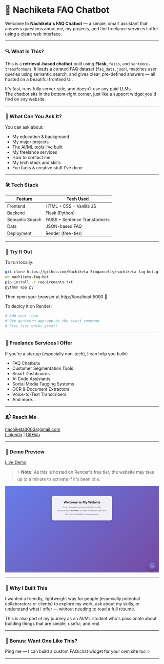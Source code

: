 # 🤖 Nachiketa FAQ Chatbot

Welcome to **Nachiketa's FAQ Chatbot** — a simple, smart assistant that answers questions about me, my projects, and the freelance services I offer using a clean web interface.

---

### 🔍 What Is This?

This is a **retrieval-based chatbot** built using **Flask**, `faiss`, and `sentence-transformers`. It loads a curated FAQ dataset (`faq_data.json`), matches user queries using semantic search, and gives clear, pre-defined answers — all hosted on a beautiful frontend UI.

It's fast, runs fully server-side, and doesn't use any paid LLMs.  
The chatbot sits in the bottom-right corner, just like a support widget you'd find on any website.

---

### 💼 What Can You Ask It?

You can ask about:

- My education & background
- My major projects
- The AI/ML tools I've built
- My freelance services
- How to contact me
- My tech stack and skills
- Fun facts & creative stuff I've done

---

### 🛠 Tech Stack

| Feature         | Tech Used                         |
|-----------------|-----------------------------------|
| Frontend        | HTML + CSS + Vanilla JS           |
| Backend         | Flask (Python)                    |
| Semantic Search | FAISS + Sentence Transformers     |
| Data            | JSON-based FAQ                    |
| Deployment      | Render (free-tier)                |

---

### 🚀 Try It Out

To run locally:

```bash
git clone https://github.com/Nachiketa-Singamsetty/nachiketa-faq-bot.git
cd nachiketa-faq-bot
pip install -r requirements.txt
python app.py
```

Then open your browser at http://localhost:5000 🎉

To deploy it on Render:

```bash
# Add your repo
# Use gunicorn app:app as the start command
# Free tier works great!
```

---

### 🤝 Freelance Services I Offer

If you're a startup (especially non-tech), I can help you build:

- FAQ Chatbots
- Customer Segmentation Tools
- Smart Dashboards
- AI Code Assistants
- Social Media Tagging Systems
- OCR & Document Extractors
- Voice-to-Text Transcribers
- And more...

---

### 📬 Reach Me

nachiketa3003@gmail.com  
[LinkedIn](https://www.linkedin.com/) | [GitHub](https://github.com/)

---

### 📸 Demo Preview

[Live Demo](https://nachiketa-faq-bot.onrender.com)

> ⚡ **Note:** As this is hosted on Render's free tier, the website may take up to a minute to activate if it's been idle.

![Demo Preview](static/image.png)

<!-- You can add a screenshot later -->

---

### 🌟 Why I Built This

I wanted a friendly, lightweight way for people (especially potential collaborators or clients) to explore my work, ask about my skills, or understand what I offer — without needing to read a full résumé.

This is also part of my journey as an AI/ML student who's passionate about building things that are simple, useful, and real.

---

### 🧠 Bonus: Want One Like This?

Ping me — I can build a custom FAQ/chat widget for your own site too ✨

---